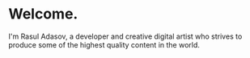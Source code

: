 # Welcome.

I'm Rasul Adasov, a developer and creative digital artist who strives to produce some of the highest quality content in the world.

